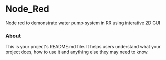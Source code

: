 Node_Red
========

Node red to demonstrate water pump system in RR using interative 2D GUI

### About

This is your project's README.md file. It helps users understand what your
project does, how to use it and anything else they may need to know.